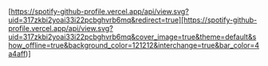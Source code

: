 [https://spotify-github-profile.vercel.app/api/view.svg?uid=317zkbi2yoai33i22pcbghvrb6mq&redirect=true][https://spotify-github-profile.vercel.app/api/view.svg?uid=317zkbi2yoai33i22pcbghvrb6mq&cover_image=true&theme=default&show_offline=true&background_color=121212&interchange=true&bar_color=4a4aff)]

<!--
**kaiisas/kaiisas** is a ✨ _special_ ✨ repository because its `README.md` (this file) appears on your GitHub profile.

Here are some ideas to get you started:

- 🔭 I’m currently working on ...
- 🌱 I’m currently learning ...
- 👯 I’m looking to collaborate on ...
- 🤔 I’m looking for help with ...
- 💬 Ask me about ...
- 📫 How to reach me: ...
- 😄 Pronouns: ...
- ⚡ Fun fact: ...
-->
